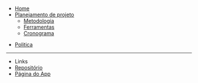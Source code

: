 <!-- docs/_sidebar.md -->

* [Home](/README)
* [Planejamento de projeto](/pages/planning/planning)
    * [Metodologia](/pages/planning/Methodology/Methodology)
    * [Ferramentas](/pages/planning/teamTools/teamTools)
    * [Cronograma](/pages/planning/schedule/schedule)

<!-- * [Pré-Rastreabilidade]() -->
<!-- * [Elicitação]() -->

* [Politica](/pages/policy/policy)
---

* Links
* [Repositório](https://github.com/Requisitos-de-Software/2020.1-Mia-Ajuda)
* [Página do App](https://miaajuda.netlify.app/)
